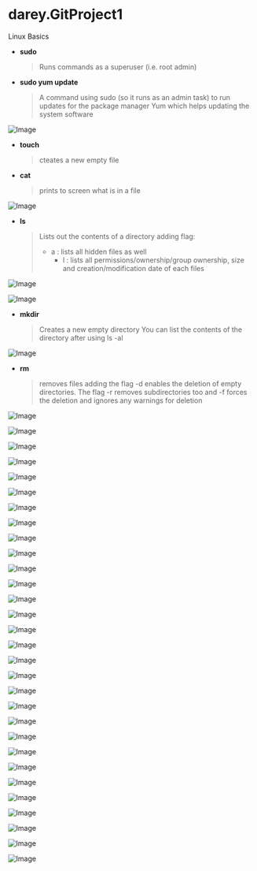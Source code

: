# darey.GitProject1
Linux Basics

- **sudo**
  > Runs commands as a superuser (i.e. root admin)

- **sudo yum update**
  > A command using sudo (so it runs as an admin task) to run updates for the package manager Yum which helps updating the system software

![Image](Images/Screenshot%202023-10-11%20at%2022.04.40.png)

- **touch**
  >cteates a new empty file
- **cat**
  > prints to screen what is in a file
  
![Image](Images/Screenshot%202023-10-11%20at%2022.09.54.png)

- **ls**
  > Lists out the contents of a directory
  > adding flag:
    > - a : lists all hidden files as well
  >   - l : lists all permissions/ownership/group ownership, size and creation/modification date of each files

![Image](Images/Screenshot%202023-10-11%20at%2022.21.55.png)


![Image](Images/Screenshot%202023-10-11%20at%2022.22.35.png)

- **mkdir**
  > Creates a new empty directory
  > You can list the contents of the directory after using ls -al
  
![Image](Images/Screenshot%202023-10-11%20at%2022.23.41.png)

- **rm**
  > removes files
  > adding the flag -d enables the deletion of empty directories. The flag -r removes subdirectories too and -f forces the deletion and ignores any warnings for deletion
  
![Image](Images/Screenshot%202023-10-11%20at%2022.24.27.png)


![Image](Images/Screenshot%202023-10-11%20at%2022.24.49.png)


![Image](Images/Screenshot%202023-10-11%20at%2022.26.34.png)


![Image](Images/Screenshot%202023-10-11%20at%2022.32.57.png)


![Image](Images/Screenshot%202023-10-11%20at%2022.34.52.png)


![Image](Images/Screenshot%202023-10-11%20at%2022.35.20.png)


![Image](Images/Screenshot%202023-10-11%20at%2022.37.20.png)


![Image](Images/Screenshot%202023-10-11%20at%2022.41.35.png)


![Image](Images/Screenshot%202023-10-11%20at%2023.02.30.png)


![Image](Images/Screenshot%202023-10-11%20at%2023.06.24.png)


![Image](Images/Screenshot%202023-10-11%20at%2023.09.05.png)


![Image](Images/Screenshot%202023-10-11%20at%2023.17.21.png)


![Image](Images/Screenshot%202023-10-11%20at%2023.18.13.png)


![Image](Images/Screenshot%202023-10-11%20at%2023.19.44.png)


![Image](Images/Screenshot%202023-10-11%20at%2023.37.32.png)


![Image](Images/Screenshot%202023-10-11%20at%2023.38.14.png)


![Image](Images/Screenshot%202023-10-11%20at%2023.38.23.png)


![Image](Images/Screenshot%202023-10-11%20at%2023.38.45.png)


![Image](Images/Screenshot%202023-10-11%20at%2023.39.12.png)


![Image](Images/Screenshot%202023-10-11%20at%2023.39.21.png)


![Image](Images/Screenshot%202023-10-11%20at%2023.39.40.png)


![Image](Images/Screenshot%202023-10-11%20at%2023.41.10.png)


![Image](Images/Screenshot%202023-10-11%20at%2023.41.18.png)


![Image](Images/Screenshot%202023-10-11%20at%2023.43.04.png)


![Image](Images/Screenshot%202023-10-11%20at%2023.43.17.png)


![Image](Images/Screenshot%202023-10-11%20at%2023.50.23.png)


![Image](Images/Screenshot%202023-10-11%20at%2023.51.42.png)


![Image](Images/Screenshot%202023-10-11%20at%2023.52.01.png)


![Image](Images/Screenshot%202023-10-12%20at%2000.16.07.png)


![Image](Images/Screenshot%202023-10-12%20at%2000.16.35.png)

